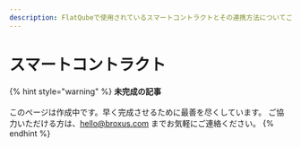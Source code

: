 ```yaml
---
description: FlatQubeで使用されているスマートコントラクトとその連携方法についてご紹介します。
---
```


# スマートコントラクト

{% hint style="warning" %}
**未完成の記事**\
\
このページは作成中です。早く完成させるために最善を尽くしています。 ご協力いただける方は、hello@broxus.com までお気軽にご連絡ください。
{% endhint %}
